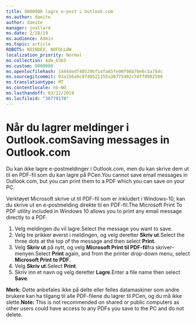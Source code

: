 ```yaml
---
title: 8000088 lagre e-post i Outlook.com
ms.author: daeite
author: daeite
manager: joallard
ms.date: 2/28/19
ms.audience: Admin
ms.topic: article
ROBOTS: NOINDEX, NOFOLLOW
localization_priority: Normal
ms.collection: Adm_O365
ms.custom: 8000088
ms.openlocfilehash: 1444dedf40529bf14fa65fe90f98b70e6c5a784c
ms.sourcegitcommit: 03a156a9c9740521155a30775492c7dff0982588
ms.translationtype: MT
ms.contentlocale: nb-NO
ms.lasthandoff: 03/22/2019
ms.locfileid: "30779170"
---
```

# <a name="saving-messages-in-outlookcom"></a><span data-ttu-id="1192c-102">Når du lagrer meldinger i Outlook.com</span><span class="sxs-lookup"><span data-stu-id="1192c-102">Saving messages in Outlook.com</span></span>

<span data-ttu-id="1192c-103">Du kan ikke lagre e-postmeldinger i Outlook.com, men du kan skrive dem ut til en PDF-fil som du kan lagre på PCen.</span><span class="sxs-lookup"><span data-stu-id="1192c-103">You cannot save email messages in Outlook.com, but you can print them to a PDF which you can save on your PC.</span></span>

<span data-ttu-id="1192c-104">Verktøyet Microsoft skrive ut til PDF-fil som er inkludert i Windows-10, kan du skrive ut en e-postmelding direkte til en PDF-fil.</span><span class="sxs-lookup"><span data-stu-id="1192c-104">The Microsoft Print To PDF utility included in Windows 10 allows you to print any email message directly to a PDF.</span></span>

1. <span data-ttu-id="1192c-105">Velg meldingen du vil lagre.</span><span class="sxs-lookup"><span data-stu-id="1192c-105">Select the message you want to save.</span></span>
2. <span data-ttu-id="1192c-106">Velg tre prikker øverst i meldingen, og velg deretter **Skriv ut**.</span><span class="sxs-lookup"><span data-stu-id="1192c-106">Select the three dots at the top of the message and then select **Print**.</span></span>
3. <span data-ttu-id="1192c-107">Velg **Skriv ut** på nytt, og velg **Microsoft Print til PDF-fil**fra skriver-menyen.</span><span class="sxs-lookup"><span data-stu-id="1192c-107">Select **Print** again, and from the printer drop-down menu, select **Microsoft Print to PDF**.</span></span>
4. <span data-ttu-id="1192c-108">Velg **Skriv ut**.</span><span class="sxs-lookup"><span data-stu-id="1192c-108">Select **Print**.</span></span>
5. <span data-ttu-id="1192c-109">Skriv inn et navn og velg deretter **Lagre**.</span><span class="sxs-lookup"><span data-stu-id="1192c-109">Enter a file name then select **Save**.</span></span>

<span data-ttu-id="1192c-110">**Merk:** Dette anbefales ikke på delte eller felles datamaskiner som andre brukere kan ha tilgang til alle PDF-filene du lagrer til PCen, og du må ikke slette.</span><span class="sxs-lookup"><span data-stu-id="1192c-110">**Note:** This is not recommended on shared or public computers as other users could have access to any PDFs you save to the PC and do not delete.</span></span>
